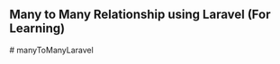 ## Many to Many Relationship using Laravel (For Learning)
#   m a n y T o M a n y L a r a v e l  
 